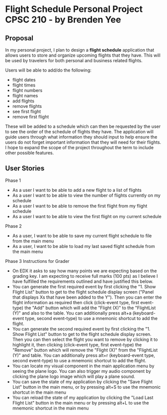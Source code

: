 # Flight Schedule Personal Project CPSC 210 - by Brenden Yee

## Proposal

In my personal project, I plan to design a **flight schedule** application that allows users to store and organize 
upcoming flights that they have. This will be used by travelers for both personal and business related flights. 

Users will be able to add/do the following:

- flight dates
- flight times
- flight numbers
- flight names
- add flights
- remove flights
- see first flight
- remove first flight

These will be added to a schedule which can then be requested by the user to see the order of the
schedule of flights they have. The application will guide users through what information they should input to help
ensure the users do not forget important information that they will need for their flights. I hope to expand the scope
of the project throughout the term to include other possible features.

## User Stories

Phase 1
- As a user I want to be able to add a new flight to a list of flights
- As a user I want to be able to view the number of flights currently on my schedule
- As a user I want to be able to remove the first flight from my flight schedule
- As a user I want to be able to view the first flight on my current schedule

Phase 2
- As a user, I want to be able to save my current flight schedule to file from the main menu
- As a user, I want to be able to load my last saved flight schedule from the main menu

Phase 3 Instructions for Grader

- On EDX it asks to say how many points we are expecting based on the grading key. I am expecting to receive full marks
(100 pts) as I believe I have fulfilled the requirements outlined and have justified this below.
- You can generate the first required event by first clicking the "1. Show Flight List" button to get to the flight
schedule display screen ("Panel that displays Xs that have been added to the Y"). Then you can enter the flight 
information as required then click (click-event type, first event-type) the "Add" button which will add the 
"Flight (X)" to the "FlightList (Y)" and also to the table. You can additionally press alt+a (keyboard-event type, 
second event-type) to use a mnemonic shortcut to add the flight.
- You can generate the second required event by first clicking the "1. Show Flight List" button to get to the flight
  schedule display screen. Then you can then select the flight you want to remove by clicking it to highlight it, then 
  clicking (click-event type, first event-type) the "Remove" button which will remove the "Flight (X)" from the 
  "FlightList (Y)" and table. You can additionally press alt+r (keyboard-event type, second event-type) to use a 
  mnemonic shortcut to add the flight.
- You can locate my visual component in the main application menu by seeing the plane logo. You can also trigger my 
audio component by clicking the plane logo image which will play a plane sound.
- You can save the state of my application by clicking the "Save Flight List" button in the main menu, or by pressing
alt+S to use the mnemonic shortcut in the main menu
- You can reload the state of my application by clicking the "Load Last Flight List" button in the main menu or by
pressing alt+L to use the mnemonic shortcut in the main menu